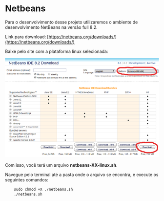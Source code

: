 # Netbeans

Para o desenvolvimento desse projeto utilizaremos o ambiente de desenvolvimento NetBeans na versão full 8.2.

Link para download: [https://netbeans.org/downloads/](https://netbeans.org/downloads/)

Baixe pelo site com a plataforma linux selecionada:

![download.png](/assets/download.png)

Com isso, você terá um arquivo **netbeans-XX-linux.sh**.

Navegue pelo terminal até a pasta onde o arquivo se encontra, e execute os seguintes comandos:

```
	sudo chmod +X ./netbeans.sh
	./netbeans.sh
```

